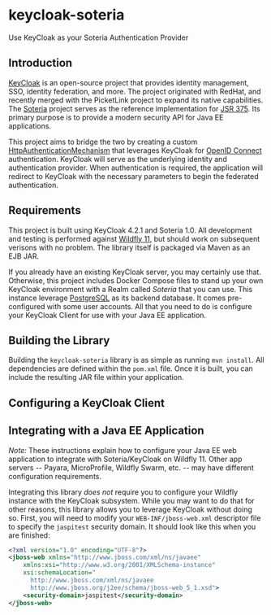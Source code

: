 # keycloak-soteria
Use KeyCloak as your Soteria Authentication Provider

## Introduction

[KeyCloak](https://www.keycloak.org) is an open-source project that provides identity management, 
SSO, identity federation, and more.  The project originated with RedHat, and recently 
merged with the PicketLink project to expand its native capabilities.  The [Soteria](https://github.com/eclipse-ee4j/soteria) 
project serves as the reference implementation for [JSR 375](https://jcp.org/en/jsr/detail?id=375). 
 Its primary purpose is to provide a modern security API for Java EE applications.

This project aims to bridge the two by creating a custom [HttpAuthenticationMechanism](https://javaee.github.io/security-api/apidocs/javax/security/enterprise/authentication/mechanism/http/HttpAuthenticationMechanism.html) 
that leverages KeyCloak for [OpenID Connect](http://openid.net/connect) authentication. 
 KeyCloak will serve as the underlying identity and authentication provider.  When 
 authentication is required, the application will redirect to KeyCloak with the necessary 
 parameters to begin the federated authentication.

## Requirements

This project is built using KeyCloak 4.2.1 and Soteria 1.0.  All development and testing 
is performed against [Wildfly 11](https://www.wildfly.org), but should work on subsequent 
verisons with no problem.  The library itself is packaged via Maven as an EJB JAR.

If you already have an existing KeyCloak server, you may certainly use that.  Otherwise, this 
project includes Docker Compose files to stand up your own KeyCloak environment with 
a Realm called *Soteria* that you can use.  This instance leverage [PostgreSQL](https://www.postgresql.org) as its 
backend database.  It comes pre-configured with some user accounts.  All that you need to do is 
configure your KeyCloak Client for use with your Java EE application.

## Building the Library

Building the `keycloak-soteria` library is as simple as running `mvn install`.  All 
dependencies are defined within the `pom.xml` file.  Once it is built, you can include 
the resulting JAR file within your application.

## Configuring a KeyCloak Client

## Integrating with a Java EE Application

*Note:*  These instructions explain how to configure your Java EE web application to 
integrate with Soteria/KeyCloak on Wildfly 11.  Other app servers -- Payara, MicroProfile, 
Wildfly Swarm, etc. -- may have different configuration requirements.

Integrating this library *does not* require you to configure your Wildfly instance 
with the KeyCloak subsystem.  While you may want to do that for other reasons, this 
library allows you to leverage KeyCloak without doing so.  First, you will need to modify 
your `WEB-INF/jboss-web.xml` descriptor file to specify the `jaspitest` security domain. 
 It should look like this when you are finished:

```xml
<?xml version="1.0" encoding="UTF-8"?>
<jboss-web xmlns="http://www.jboss.com/xml/ns/javaee"
    xmlns:xsi="http://www.w3.org/2001/XMLSchema-instance"
    xsi:schemaLocation="
      http://www.jboss.com/xml/ns/javaee
      http://www.jboss.org/j2ee/schema/jboss-web_5_1.xsd">
    <security-domain>jaspitest</security-domain>
</jboss-web>
```

